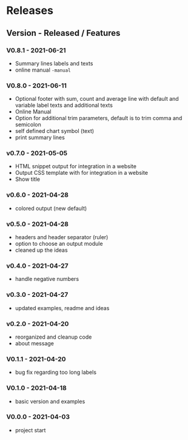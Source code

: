 # Releases
## Version - Released / Features

### V0.8.1 - 2021-06-21
- Summary lines labels and texts
- online manual `-manual`
### V0.8.0 - 2021-06-11
- Optional footer with sum, count and average line with
  default and variable label texts and additional texts
- Online Manual  
- Option for additional trim parameters, default is to 
  trim comma and semicolon
- self defined chart symbol (text)
- print summary lines
### v0.7.0 - 2021-05-05
- HTML snippet output for integration in a website
- Output CSS template with for integration in a website
- Show title
### v0.6.0 - 2021-04-28
- colored output (new default) 
### v0.5.0 - 2021-04-28
- headers and header separator (ruler)
- option to choose an output module
- cleaned up the ideas
### v0.4.0 - 2021-04-27
- handle negative numbers
### v0.3.0 - 2021-04-27
- updated examples, readme and ideas
### v0.2.0 - 2021-04-20
- reorganized and cleanup code
- about message
### V0.1.1 - 2021-04-20
- bug fix regarding too long labels
### V0.1.0 - 2021-04-18
- basic version and examples
### V0.0.0 - 2021-04-03 
- project start
